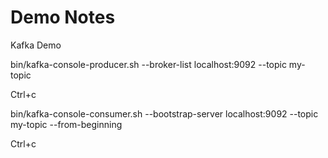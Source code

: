 # Demo Notes

Kafka Demo

bin/kafka-console-producer.sh --broker-list localhost:9092 --topic my-topic

Ctrl+c

bin/kafka-console-consumer.sh --bootstrap-server localhost:9092 --topic my-topic --from-beginning

Ctrl+c
